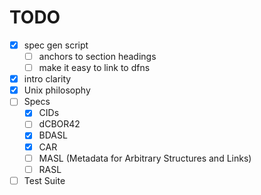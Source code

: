 
# TODO

- [x] spec gen script
  - [ ] anchors to section headings
  - [ ] make it easy to link to dfns
- [x] intro clarity
- [x] Unix philosophy
- [ ] Specs
  - [x] CIDs
  - [ ] dCBOR42
  - [x] BDASL
  - [x] CAR
  - [ ] MASL (Metadata for Arbitrary Structures and Links)
  - [ ] RASL
- [ ] Test Suite
